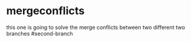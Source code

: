 # mergeconflicts
this one is going to solve the merge conflicts between two different two branches
#second-branch